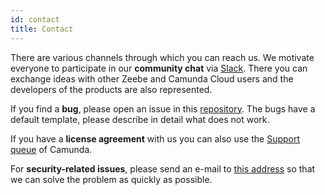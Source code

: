 ```yaml
---
id: contact
title: Contact
---
```


There are various channels through which you can reach us. We motivate everyone to participate in our **community chat** via [Slack](https://zeebe-io.slack.com/). There you can exchange ideas with other Zeebe and Camunda Cloud users and the developers of the products are also represented.

If you find a **bug**, please open an issue in this [repository](https://github.com/camunda-cloud/bugs). The bugs have a default template, please describe in detail what does not work.

If you have a **license agreement** with us you can also use the [Support queue](https://jira.camunda.com/projects/SUPPORT/) of Camunda.

For **security-related issues**, please send an e-mail to [this address](mailto:cloud-security@camunda.com) so that we can solve the problem as quickly as possible.
